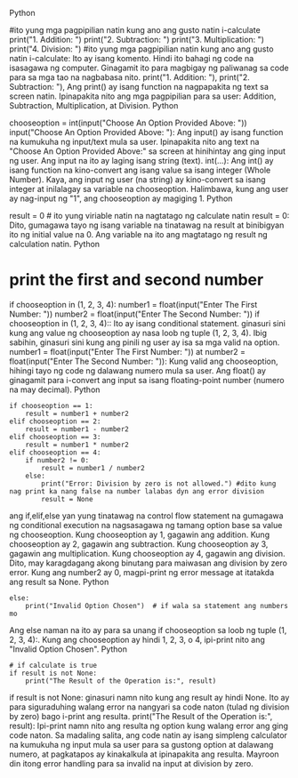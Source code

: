  
Python 

#ito yung mga pagpipilian natin kung ano ang gusto natin i-calculate
print("1. Addition: ")
print("2. Subtraction: ")
print("3. Multiplication: ")
print("4. Division: ")
#ito yung mga pagpipilian natin kung ano ang gusto natin i-calculate: Ito ay isang komento. Hindi ito bahagi ng code na isasagawa ng computer. Ginagamit ito para magbigay ng paliwanag sa code para sa mga tao na nagbabasa nito.
print("1. Addition: "), print("2. Subtraction: "), Ang print() ay isang function na nagpapakita ng text sa screen natin. Ipinapakita nito ang mga pagpipilian para sa user: Addition, Subtraction, Multiplication, at Division.
Python

chooseoption = int(input("Choose An Option Provided Above: "))
input("Choose An Option Provided Above: "): Ang input() ay isang function na kumukuha ng input/text mula sa user. Ipinapakita nito ang text na "Choose An Option Provided Above:" sa screen at hinihintay ang ging input ng user. Ang input na ito ay laging isang string (text).
int(...): Ang int() ay isang function na kino-convert ang isang value sa isang integer (Whole Number). Kaya, ang input ng user (na string) ay kino-convert sa isang integer at inilalagay sa variable na chooseoption. Halimbawa, kung ang user ay nag-input ng "1", ang chooseoption ay magiging 1.
Python

result = 0  # ito yung viriable natin na nagtatago ng calculate natin
result = 0: Dito, gumagawa tayo ng isang variable na tinatawag na result at binibigyan ito ng initial value na 0. Ang variable na ito ang magtatago ng result ng calculation natin.
Python

# print the first and second number
if chooseoption in (1, 2, 3, 4):
    number1 = float(input("Enter The First Number: "))
    number2 = float(input("Enter The Second Number: "))
if chooseoption in (1, 2, 3, 4):: Ito ay isang conditional statement. ginasuri sini kung ang value ng chooseoption ay nasa loob ng tuple (1, 2, 3, 4). Ibig sabihin, ginasuri sini kung ang pinili ng user ay isa sa mga valid na option.
number1 = float(input("Enter The First Number: ")) at number2 = float(input("Enter The Second Number: ")): Kung valid ang chooseoption, hihingi tayo ng code ng dalawang numero mula sa user. Ang float() ay ginagamit para i-convert ang input sa isang floating-point number (numero na may decimal).
Python

    if chooseoption == 1:    
        result = number1 + number2
    elif chooseoption == 2:
        result = number1 - number2
    elif chooseoption == 3:
        result = number1 * number2
    elif chooseoption == 4:
        if number2 != 0:
            result = number1 / number2
        else:
            print("Error: Division by zero is not allowed.") #dito kung nag print ka nang false na number lalabas dyn ang error division
            result = None

ang if,elif,else yan yung tinatawag na control flow statement na gumagawa ng conditional execution na nagsasagawa ng tamang option base sa value ng chooseoption.
Kung chooseoption ay 1, gagawin ang addition.
Kung chooseoption ay 2, gagawin ang subtraction.
Kung chooseoption ay 3, gagawin ang multiplication.
Kung chooseoption ay 4, gagawin ang division. Dito, may karagdagang akong binutang para maiwasan ang division by zero error. Kung ang number2 ay 0, magpi-print ng error message at itatakda ang result sa None.
Python

    else:
        print("Invalid Option Chosen")  # if wala sa statement ang numbers mo

Ang else naman na ito ay para sa unang if chooseoption sa loob ng tuple (1, 2, 3, 4):. Kung ang chooseoption ay hindi 1, 2, 3, o 4, ipi-print nito ang "Invalid Option Chosen".
Python

    # if calculate is true  
    if result is not None:
        print("The Result of the Operation is:", result)

if result is not None: ginasuri namn nito kung ang result ay hindi None. Ito ay para siguraduhing  walang error na nangyari sa code naton (tulad ng division by zero) bago i-print ang resulta.
print("The Result of the Operation is:", result): Ipi-print namn nito ang resulta ng option kung walang error ang ging code naton.
Sa madaling salita, ang code natin ay isang simpleng calculator na kumukuha ng input mula sa user para sa gustong option at dalawang numero,
at pagkatapos ay kinakalkula at ipinapakita ang resulta. Mayroon din itong error handling para sa invalid na input at division by zero.